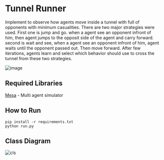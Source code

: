 # Tunnel Runner

Implement to observe how agents move inside a tunnel with full of opponents with minimum casualities. There are two major 
strategies were used. First one is jump and go. when a agent see an opponent infront of him, then agent jumps to the opposit side of the agent and carry forward. second is wait and see,  when a agent see an opponent infront of him, agent waits until the opponent passed out. Then move forward. After few iterations, agents learn and select which behavior should use to cross the tunnel from these two strategies.

![image](https://github.com/kolithawarnakulasooriya/Learning-Coordinate-Behavior-Tunnel-Runner/blob/main/p1.png)

## Required Libraries

[Mesa](https://mesa.readthedocs.io/en/latest/index.html) - Multi agent simulator

## How to Run

```
pip install -r requirements.txt
python run.py
```

## Class Diagram
![cls](https://github.com/kolithawarnakulasooriya/Learning-Coordinate-Behavior-Tunnel-Runner/blob/main/classes_src.png)